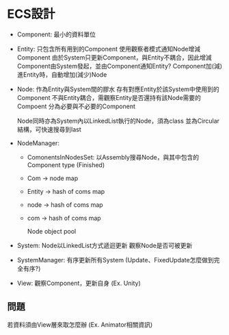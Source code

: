 # ECS設計

- Component:
    最小的資料單位

- Entity:
    只包含所有用到的Component
    使用觀察者模式通知Node增減Component
    由於System只更新Component，與Entity不耦合，因此增減Component由System發起，並由Component通知Entity?
    Component加(減)進Entity時，自動增加(減少)Node

- Node:
    作為Entity與System間的膠水
    存有對應Entity於該System中使用到的Component
    不與Entity耦合，需觀察Entity是否還持有該Node需要的Compoent
    分為必要與不必要的Component

    Node同時亦為System內以LinkedList執行的Node，須為class
    並為Circular結構，可快速搜尋到last

- NodeManager:
  - ComonentsInNodesSet: 以Assembly搜尋Node，與其中包含的Component type (Finished)
  - Com -> node map
  - Entity -> hash of coms map
  - node -> hash of coms map
  - com -> hash of coms map

    Node object pool

- System:
    Node以LinkedList方式遞迴更新
    觀察Node是否可被更新

- SystemManager:
    有序更新所有System
    (Update、FixedUpdate怎麼做到完全有序?)

- View:
    觀察Component，更新自身
    (Ex. Unity)

## 問題

若資料須由View層來取怎麼辦
(Ex. Animator相關資訊)

